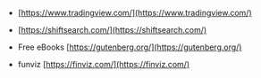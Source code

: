 - [https://www.tradingview.com/](https://www.tradingview.com/)

- [https://shiftsearch.com/](https://shiftsearch.com/)

- Free eBooks [https://gutenberg.org/](https://gutenberg.org/)


- funviz [https://finviz.com/](https://finviz.com/)

